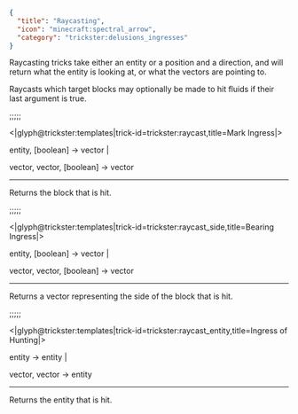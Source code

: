 ```json
{
  "title": "Raycasting",
  "icon": "minecraft:spectral_arrow",
  "category": "trickster:delusions_ingresses"
}
```

Raycasting tricks take either an entity or a position and a direction, and will return what the entity is looking at, 
or what the vectors are pointing to.


Raycasts which target blocks may optionally be made to hit fluids if their last argument is true.

;;;;;

<|glyph@trickster:templates|trick-id=trickster:raycast,title=Mark Ingress|>

entity, [boolean] -> vector |

vector, vector, [boolean] -> vector

---

Returns the block that is hit.

;;;;;

<|glyph@trickster:templates|trick-id=trickster:raycast_side,title=Bearing Ingress|>

entity, [boolean] -> vector |

vector, vector, [boolean] -> vector

---

Returns a vector representing the side of the block that is hit.  

;;;;;

<|glyph@trickster:templates|trick-id=trickster:raycast_entity,title=Ingress of Hunting|>

entity -> entity |

vector, vector -> entity

---

Returns the entity that is hit.
